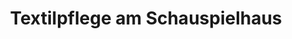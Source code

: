 ---
title: "Textilpflege am Schauspielhaus"
url: /bochum/textilpflege-am-schauspielhaus/
shop: Wäscherei
---